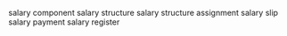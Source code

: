 salary component
salary structure
salary structure assignment
salary slip
salary payment
salary register

